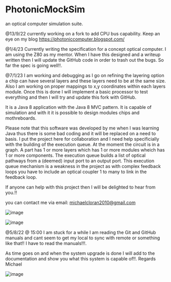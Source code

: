 # PhotonicMockSim
an optical computer simulation suite.

@13/9/22 currently working on a fork to add CPU bus capability. Keep an eye on my blog https://photoniccomputer.blogspot.com/

@1/4/23
Currently writing the specification for a concept optical computer. I am using the Z80 as my mentor. When I have this designed and a writeup written then I will update the GitHub code in order to trash out the bugs. So far the spec is going well!!.

@7/1/23 I am working and debugging as I go on refining the layering option a chip can have several layers and these layers need to be at the same size. Also I am working on proper mappings to x,y coordinates within each layers module. Once this is done I will implement a basic processor to test everything and then I will try and update this fork with GitHub.

It is a Java 8 application with the Java 8 MVC pattern. It is capable of simulation and with it it is possible to design modules chips and mothreboards.

Please note that this software was developed by me when I was learning Java thus there is some bad coding and it will be replaced on a need to basis. I put the project 
here for collaboration and I need help specificially with the building of the execution queue. At the moment the circuit is in a graph. A part has 1 or more layers
which has 1 or more modules wheich has 1 or more components. The execution queue builds a list of optical pathways from a (deemed) input port to an output port. This
execution queue mechanism is a weakness in the project as with complex feedback loops you have to include an optical coupler 1 to many to link in the feedback loop.

If anyone can help with this project then I will be delighted to hear from you.!!

you can contact me via email: michaelcloran2010@gmail.com

![image](https://user-images.githubusercontent.com/107754541/182467258-2d4a64a7-5bea-41b3-97b5-7426bbf0da98.png)


![image](https://user-images.githubusercontent.com/107754541/182541023-28718383-5d6a-46b5-af7d-8bf253b0836d.png)


@5/8/22 @ 15:00
I am stuck for a while I am reading the Git and GitHub manuals and cant seem to get my local to sync with remote or something like that!! I have to read the manuals!!!.

As time goes on and when the system upgrade is done I will add to the documentation and show you what this system is capable of!!.
Regards
Michael







![image](https://user-images.githubusercontent.com/107754541/174435515-2f15a520-4091-4cf4-bab6-ed286bf472c5.png)
